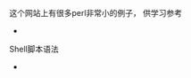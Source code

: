<p>这个网站上有很多perl非常小的例子， 供学习参考</p>

<ul>
<li><a href="http://www.java2s.com/Code/Perl/CatalogPerl.htm"></a></li>
</ul>




<p>Shell脚本语法</p>

<ul>
<li><a href="http://learn.akae.cn/media/ch31s05.html"></a></li>
</ul>







